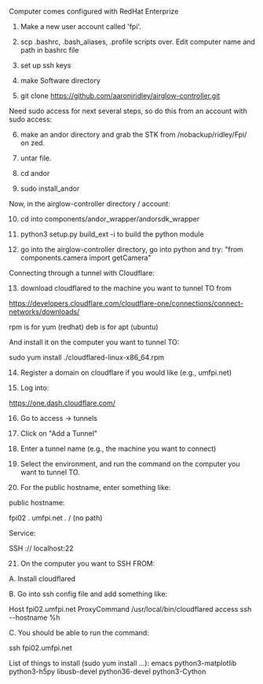 
Computer comes configured with RedHat Enterprize

1. Make a new user account called 'fpi'. 

2. scp .bashrc, .bash_aliases, .profile scripts over. Edit computer
name and path in bashrc file

3. set up ssh keys

4. make Software directory

5. git clone https://github.com/aaronjridley/airglow-controller.git

Need sudo access for next several steps, so do this from an account
with sudo access:

6. make an andor directory and grab the STK from /nobackup/ridley/Fpi/ on zed.

7. untar file.

8. cd andor

9. sudo install_andor

Now, in the airglow-controller directory / account:

10. cd into components/andor_wrapper/andorsdk_wrapper

11. python3 setup.py build_ext -i to build the python module

12. go into the airglow-controller directory, go into python and try:
    "from components.camera import getCamera"

Connecting through a tunnel with Cloudflare:

13. download cloudflared to the machine you want to tunnel TO from

https://developers.cloudflare.com/cloudflare-one/connections/connect-networks/downloads/

rpm is for yum (redhat)
deb is for apt (ubuntu)

And install it on the computer you want to tunnel TO:

sudo yum install ./cloudflared-linux-x86_64.rpm

14. Register a domain on cloudflare if you would like (e.g., umfpi.net)

15. Log into:

https://one.dash.cloudflare.com/

16. Go to access -> tunnels

17. Click on "Add a Tunnel"

18. Enter a tunnel name (e.g., the machine you want to connect)

19. Select the environment, and run the command on the computer you
want to tunnel TO.

20. For the public hostname, enter something like:

public hostname:

fpi02   .   umfpi.net   .   / (no path)

Service:

SSH   ://   localhost:22

21. On the computer you want to SSH FROM:

A. Install cloudflared

B. Go into ssh config file and add something like:

Host fpi02.umfpi.net
     ProxyCommand /usr/local/bin/cloudflared access ssh --hostname %h

C. You should be able to run the command:

ssh fpi02.umfpi.net



List of things to install (sudo yum install ...):
emacs
python3-matplotlib
python3-h5py
libusb-devel
python36-devel
python3-Cython
